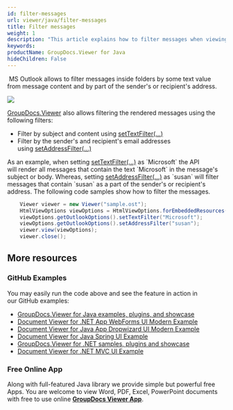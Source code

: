 ```yaml
---
id: filter-messages
url: viewer/java/filter-messages
title: Filter messages
weight: 1
description: "This article explains how to filter messages when viewing Outlook Data Files with GroupDocs.Viewer within your Java applications."
keywords: 
productName: GroupDocs.Viewer for Java
hideChildren: False
---
```

 MS Outlook allows to filter messages inside folders by some text value from message content and by part of the sender's or recipient's address.

![](viewer/java/images/filter-messages.png)

[GroupDocs.Viewer](https://products.groupdocs.com/viewer) also allows filtering the rendered messages using the following filters:

*   Filter by subject and content using [setTextFilter(...)](https://apireference.groupdocs.com/viewer/java/com.groupdocs.viewer.options/OutlookOptions#setTextFilter(java.lang.String))
*   Filter by the sender's and recipient's email addresses using [setAddressFilter(...)](https://apireference.groupdocs.com/viewer/java/com.groupdocs.viewer.options/OutlookOptions#setAddressFilter(java.lang.String))

As an example, when setting [setTextFilter(...)](https://apireference.groupdocs.com/viewer/java/com.groupdocs.viewer.options/OutlookOptions#setTextFilter(java.lang.String)) as `Microsoft` the API will render all messages that contain the text `Microsoft` in the message's subject or body. Whereas, setting [setAddressFilter(...)](https://apireference.groupdocs.com/viewer/java/com.groupdocs.viewer.options/OutlookOptions#setAddressFilter(java.lang.String)) as `susan` will filter messages that contain `susan` as a part of the sender's or recipient's address. The following code samples show how to filter the messages.

```java
    Viewer viewer = new Viewer("sample.ost");
    HtmlViewOptions viewOptions = HtmlViewOptions.forEmbeddedResources();
    viewOptions.getOutlookOptions().setTextFilter("Microsoft");
    viewOptions.getOutlookOptions().setAddressFilter("susan");
    viewer.view(viewOptions);
    viewer.close();
```

## More resources
### GitHub Examples
You may easily run the code above and see the feature in action in our GitHub examples:
*   [GroupDocs.Viewer for Java examples, plugins, and showcase](https://github.com/groupdocs-viewer/GroupDocs.Viewer-for-Java)
*   [Document Viewer for .NET App WebForms UI Modern Example](https://github.com/groupdocs-viewer/GroupDocs.Viewer-for-Java-WebForms)    
*   [Document Viewer for Java App Dropwizard UI Modern Example](https://github.com/groupdocs-viewer/GroupDocs.Viewer-for-Java-Dropwizard)    
*   [Document Viewer for Java Spring UI Example](https://github.com/groupdocs-viewer/GroupDocs.Viewer-for-Java-Spring)
*   [GroupDocs.Viewer for .NET samples, plugins and showcase](https://github.com/groupdocs-viewer/GroupDocs.Viewer-for-.NET)
*   [Document Viewer for .NET MVC UI Example](https://github.com/groupdocs-viewer/GroupDocs.Viewer-for-Java-MVC)     

### Free Online App
Along with full-featured Java library we provide simple but powerful free Apps.
You are welcome to view Word, PDF, Excel, PowerPoint documents with free to use online **[GroupDocs Viewer App](https://products.groupdocs.app/viewer)**.